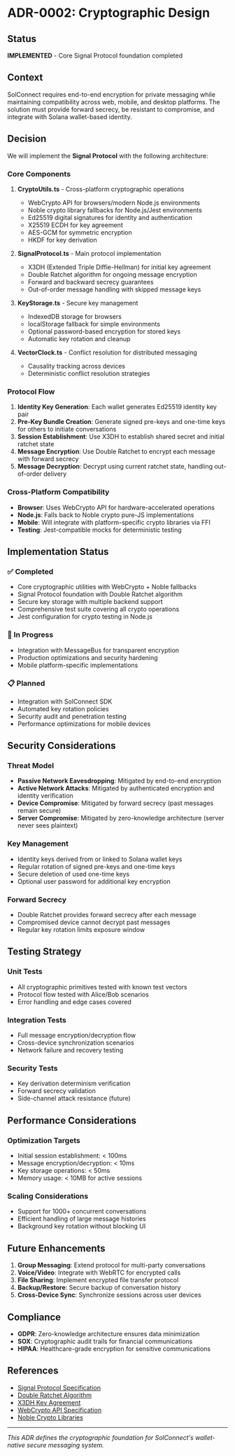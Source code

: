 # ADR-0002: Cryptographic Design

## Status
**IMPLEMENTED** - Core Signal Protocol foundation completed

## Context
SolConnect requires end-to-end encryption for private messaging while maintaining compatibility across web, mobile, and desktop platforms. The solution must provide forward secrecy, be resistant to compromise, and integrate with Solana wallet-based identity.

## Decision
We will implement the **Signal Protocol** with the following architecture:

### Core Components

1. **CryptoUtils.ts** - Cross-platform cryptographic operations
   - WebCrypto API for browsers/modern Node.js environments
   - Noble crypto library fallbacks for Node.js/Jest environments
   - Ed25519 digital signatures for identity and authentication
   - X25519 ECDH for key agreement
   - AES-GCM for symmetric encryption
   - HKDF for key derivation

2. **SignalProtocol.ts** - Main protocol implementation
   - X3DH (Extended Triple Diffie-Hellman) for initial key agreement
   - Double Ratchet algorithm for ongoing message encryption
   - Forward and backward secrecy guarantees
   - Out-of-order message handling with skipped message keys

3. **KeyStorage.ts** - Secure key management
   - IndexedDB storage for browsers
   - localStorage fallback for simple environments
   - Optional password-based encryption for stored keys
   - Automatic key rotation and cleanup

4. **VectorClock.ts** - Conflict resolution for distributed messaging
   - Causality tracking across devices
   - Deterministic conflict resolution strategies

### Protocol Flow

1. **Identity Key Generation**: Each wallet generates Ed25519 identity key pair
2. **Pre-Key Bundle Creation**: Generate signed pre-keys and one-time keys for others to initiate conversations
3. **Session Establishment**: Use X3DH to establish shared secret and initial ratchet state
4. **Message Encryption**: Use Double Ratchet to encrypt each message with forward secrecy
5. **Message Decryption**: Decrypt using current ratchet state, handling out-of-order delivery

### Cross-Platform Compatibility

- **Browser**: Uses WebCrypto API for hardware-accelerated operations
- **Node.js**: Falls back to Noble crypto pure-JS implementations
- **Mobile**: Will integrate with platform-specific crypto libraries via FFI
- **Testing**: Jest-compatible mocks for deterministic testing

## Implementation Status

### ✅ Completed
- Core cryptographic utilities with WebCrypto + Noble fallbacks
- Signal Protocol foundation with Double Ratchet algorithm
- Secure key storage with multiple backend support
- Comprehensive test suite covering all crypto operations
- Jest configuration for crypto testing in Node.js

### 🚧 In Progress
- Integration with MessageBus for transparent encryption
- Production optimizations and security hardening
- Mobile platform-specific implementations

### 📋 Planned
- Integration with SolConnect SDK
- Automated key rotation policies
- Security audit and penetration testing
- Performance optimizations for mobile devices

## Security Considerations

### Threat Model
- **Passive Network Eavesdropping**: Mitigated by end-to-end encryption
- **Active Network Attacks**: Mitigated by authenticated encryption and identity verification
- **Device Compromise**: Mitigated by forward secrecy (past messages remain secure)
- **Server Compromise**: Mitigated by zero-knowledge architecture (server never sees plaintext)

### Key Management
- Identity keys derived from or linked to Solana wallet keys
- Regular rotation of signed pre-keys and one-time keys
- Secure deletion of used one-time keys
- Optional user password for additional key encryption

### Forward Secrecy
- Double Ratchet provides forward secrecy after each message
- Compromised device cannot decrypt past messages
- Regular key rotation limits exposure window

## Testing Strategy

### Unit Tests
- All cryptographic primitives tested with known test vectors
- Protocol flow tested with Alice/Bob scenarios
- Error handling and edge cases covered

### Integration Tests
- Full message encryption/decryption flow
- Cross-device synchronization scenarios
- Network failure and recovery testing

### Security Tests
- Key derivation determinism verification
- Forward secrecy validation
- Side-channel attack resistance (future)

## Performance Considerations

### Optimization Targets
- Initial session establishment: < 100ms
- Message encryption/decryption: < 10ms
- Key storage operations: < 50ms
- Memory usage: < 10MB for active sessions

### Scaling Considerations
- Support for 1000+ concurrent conversations
- Efficient handling of large message histories
- Background key rotation without blocking UI

## Future Enhancements

1. **Group Messaging**: Extend protocol for multi-party conversations
2. **Voice/Video**: Integrate with WebRTC for encrypted calls  
3. **File Sharing**: Implement encrypted file transfer protocol
4. **Backup/Restore**: Secure backup of conversation history
5. **Cross-Device Sync**: Synchronize sessions across user devices

## Compliance

- **GDPR**: Zero-knowledge architecture ensures data minimization
- **SOX**: Cryptographic audit trails for financial communications
- **HIPAA**: Healthcare-grade encryption for sensitive communications

## References

- [Signal Protocol Specification](https://signal.org/docs/)
- [Double Ratchet Algorithm](https://signal.org/docs/specifications/doubleratchet/)
- [X3DH Key Agreement](https://signal.org/docs/specifications/x3dh/)
- [WebCrypto API Specification](https://www.w3.org/TR/WebCryptoAPI/)
- [Noble Crypto Libraries](https://github.com/paulmillr/noble-ed25519)

---

*This ADR defines the cryptographic foundation for SolConnect's wallet-native secure messaging system.* 